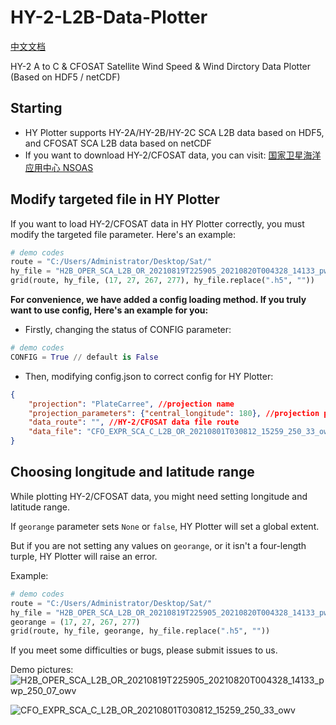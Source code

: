 # HY-2-L2B-Data-Plotter
[中文文档](/README_CN.md) 
  
HY-2 A to C & CFOSAT Satellite Wind Speed & Wind Dirctory Data Plotter (Based on HDF5 / netCDF)  

## Starting

 * HY Plotter supports HY-2A/HY-2B/HY-2C SCA L2B data based on HDF5, and CFOSAT SCA L2B data based on netCDF
 * If you want to download HY-2/CFOSAT data, you can visit: [国家卫星海洋应用中心 NSOAS](https://osdds.nsoas.org.cn)

## Modify targeted file in HY Plotter

If you want to load HY-2/CFOSAT data in HY Plotter correctly, you must modify the targeted file parameter. Here's an example: 
```py
# demo codes
route = "C:/Users/Administrator/Desktop/Sat/"
hy_file = "H2B_OPER_SCA_L2B_OR_20210819T225905_20210820T004328_14133_pwp_250_07_owv.h5"
grid(route, hy_file, (17, 27, 267, 277), hy_file.replace(".h5", ""))
```
****For convenience, we have added a config loading method. If you truly want to use config, Here's an example for you:****
 * Firstly, changing the status of CONFIG parameter:
```py
# demo codes
CONFIG = True // default is False
```
* Then, modifying config.json to correct config for HY Plotter:
```json
{
    "projection": "PlateCarree", //projection name
    "projection_parameters": {"central_longitude": 180}, //projection parameters
    "data_route": "", //HY-2/CFOSAT data file route
    "data_file": "CFO_EXPR_SCA_C_L2B_OR_20210801T030812_15259_250_33_owv.nc" //HY-2/CFOSAT data file name
}
```

## Choosing longitude and latitude range

While plotting HY-2/CFOSAT data, you might need setting longitude and latitude range.

If ```georange``` parameter sets ```None``` or ```false```, HY Plotter will set a global extent.

But if you are not setting any values on ```georange```, or it isn't a four-length turple, HY Plotter will raise an error.

Example:
```py
# demo codes
route = "C:/Users/Administrator/Desktop/Sat/"
hy_file = "H2B_OPER_SCA_L2B_OR_20210819T225905_20210820T004328_14133_pwp_250_07_owv.h5"
georange = (17, 27, 267, 277)
grid(route, hy_file, georange, hy_file.replace(".h5", ""))
```

If you meet some difficulties or bugs, please submit issues to us.

Demo pictures:
![H2B_OPER_SCA_L2B_OR_20210819T225905_20210820T004328_14133_pwp_250_07_owv](https://user-images.githubusercontent.com/54111871/130322471-36a3eb55-6f9f-4e08-9635-f46821782d0d.png)

![CFO_EXPR_SCA_C_L2B_OR_20210801T030812_15259_250_33_owv](https://user-images.githubusercontent.com/79071461/130332521-a5f5c0ad-99f2-472f-b9ce-4b9e1280b3ae.png)
